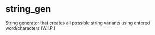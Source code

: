 # string_gen
String generator that creates all possible string variants using entered word/characters (W.I.P.)
